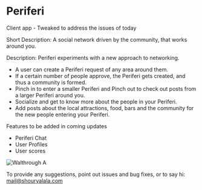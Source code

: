 # Periferi
Client app - Tweaked to address the issues of today

Short Description: A social network driven by the community, that works around you.

Description:
Periferi experiments with a new approach to networking.
- A user can create a Periferi request of any area around them.
- If a certain number of people approve, the Periferi gets created, and thus a community is formed. 
- Pinch in to enter a smaller Periferi and Pinch out to check out posts from a larger Periferi around you.
- Socialize and get to know more about the people in your Periferi.
- Add posts about the local attractions, food, bars and the community for the new people entering your Periferi.

Features to be added in coming updates
* Periferi Chat
* User Profiles
* User scores

![Walthrough A](https://github.com/shouryalala/periferi-client/blob/master/walkthrough-a.gif)

To provide any suggestions, point out issues and bug fixes, or to say hi: mail@shouryalala.com

